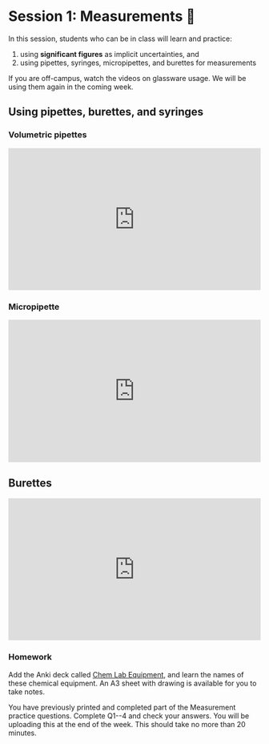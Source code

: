 # Session 1: Measurements 📏

In this session, students who can be in class will learn and practice:

1. using **significant figures** as implicit uncertainties, and
2. using pipettes, syringes, micropipettes, and burettes for measurements

If you are off-campus, watch the videos on glassware usage.  We will be using them again in the coming week. 

<puzzle-Y1W4-SigFig />

## Using pipettes, burettes, and syringes

### Volumetric pipettes

<style>.embed-container { position: relative; padding-bottom: 56.25%; height: 0; overflow: hidden; max-width: 100%; } .embed-container iframe, .embed-container object, .embed-container embed { position: absolute; top: 0; left: 0; width: 100%; height: 100%; }</style>

<div class='embed-container'>

<iframe src='https://www.youtube.com/embed/HC44xjs7dho' frameborder='0' allowfullscreen></iframe>

</div>

### Micropipette

<div class='embed-container'>

<iframe src='https://www.youtube.com/embed/FE676kkvH-g' frameborder='0' allowfullscreen></iframe>

</div>

## Burettes

<div class='embed-container'>

<iframe src='https://www.youtube.com/embed/P9mj0lNwfwY' frameborder='0' allowfullscreen></iframe>

</div>

### Homework

Add the Anki deck called [Chem Lab Equipment](https://drive.google.com/file/d/1Kk-0JNa9hXK2IHjQYmGp6TFWAjHV6UVw/view?usp=sharing), and learn the names of these chemical equipment.  An A3 sheet with drawing is available for you to take notes.

You have previously printed and completed part of the Measurement practice questions.  Complete Q1--4 and check your answers.  You will be uploading this at the end of the week.  This should take no more than 20 minutes.